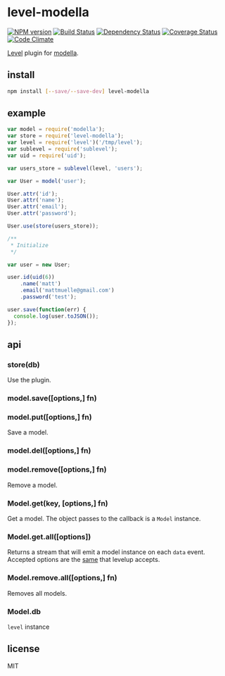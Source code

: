 # level-modella

[![NPM version](https://badge.fury.io/js/level-modella.png)](http://badge.fury.io/js/level-modella)
[![Build Status](https://secure.travis-ci.org/modella/level-modella.png)](http://travis-ci.org/modella/level-modella)
[![Dependency Status](https://gemnasium.com/modella/level-modella.png)](https://gemnasium.com/modella/level-modella)
[![Coverage Status](https://coveralls.io/repos/modella/level-modella/badge.png?branch=master)](https://coveralls.io/r/modella/level-modella?branch=master)
[![Code Climate](https://codeclimate.com/github/modella/level-modella.png)](https://codeclimate.com/github/modella/level-modella)

[Level](https://github.com/level/level) plugin for [modella](https://github.com/modella/modella).

## install

```bash
npm install [--save/--save-dev] level-modella
```

## example

```js
var model = require('modella');
var store = require('level-modella');
var level = require('level')('/tmp/level');
var sublevel = require('sublevel');
var uid = require('uid');

var users_store = sublevel(level, 'users');

var User = model('user');

User.attr('id');
User.attr('name');
User.attr('email');
User.attr('password');

User.use(store(users_store));

/**
 * Initialize
 */

var user = new User;

user.id(uid(6))
    .name('matt')
    .email('mattmuelle@gmail.com')
    .password('test');

user.save(function(err) {
  console.log(user.toJSON());
});
```

## api

### store(db)

Use the plugin.

### model.save([options,] fn)
### model.put([options,] fn)

Save a model.

### model.del([options,] fn)
### model.remove([options,] fn)

Remove a model.

### Model.get(key, [options,] fn)

Get a model. The object passes to the callback is a `Model` instance.

### Model.get.all([options])

Returns a stream that will emit a model instance on each `data` event. Accepted options are the [same](https://github.com/rvagg/node-levelup/#dbcreatereadstreamoptions) that levelup accepts.

### Model.remove.all([options,] fn)

Removes all models.

### Model.db

`level` instance

## license

MIT